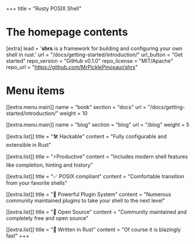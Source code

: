 +++
title = "Rusty POSIX Shell"


# The homepage contents
[extra]
lead = '<b>shrs</b> is a framework for building and configuring your own shell in rust.'
url = "/docs/getting-started/introduction/"
url_button = "Get started"
repo_version = "GitHub v0.1.0"
repo_license = "MIT/Apache"
repo_url = "https://github.com/MrPicklePinosaur/shrs"

# Menu items
[[extra.menu.main]]
name = "book"
section = "docs"
url = "/docs/getting-started/introduction/"
weight = 10

[[extra.menu.main]]
name = "blog"
section = "blog"
url = "/blog"
weight = 5

[[extra.list]]
title = "🛠️ Hackable"
content = "Fully configurable and extensible in Rust"

[[extra.list]]
title = "⚡Productive"
content = "Includes modern shell features like completion, hinting and history"

[[extra.list]]
title = "✅ POSIX compliant"
content = "Comfortable transition from your favorite shells"

[[extra.list]]
title = "🧩 Powerful Plugin System"
content = "Numerous community maintained plugins to take your shell to the next level"

[[extra.list]]
title = "🎉 Open Source"
content = "Community maintained and completely free and open source"

[[extra.list]]
title = "🦀 Written in Rust"
content = "Of course it is blazingly fast"
+++
